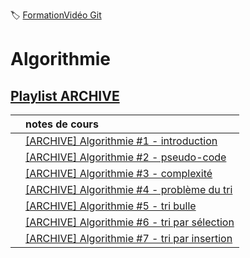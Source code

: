 :label: [FormationVidéo Git](https://github.com/jasonchampagne/FormationVideo)

# Algorithmie

## [Playlist ARCHIVE](https://youtube.com/playlist?list=PLrSOXFDHBtfG0Fb0g--43a0b47e9hrwlB)

||notes de cours
-|:-
||[[ARCHIVE] Algorithmie #1 - introduction](001_introduction/note.md)
||[[ARCHIVE] Algorithmie #2 - pseudo-code](002_pseudo-code/note.md)
||[[ARCHIVE] Algorithmie #3 - complexité](003_complexité/note.md)
||[[ARCHIVE] Algorithmie #4 - problème du tri](004_problème_du_tri/note.md)
||[[ARCHIVE] Algorithmie #5 - tri bulle](005_tri_bulle/note.md)
||[[ARCHIVE] Algorithmie #6 - tri par sélection](006_tri_par_sélection/note.md)
||[[ARCHIVE] Algorithmie #7 - tri par insertion](007_tri_par_insertion/note.md)